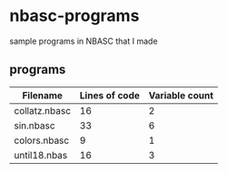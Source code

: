 # nbasc-programs
sample programs in NBASC that I made

## programs
|Filename|Lines of code|Variable count|
|-|-|-|
|collatz.nbasc|16|2|
|sin.nbasc|33|6|
|colors.nbasc|9|1|
|until18.nbas|16|3|
